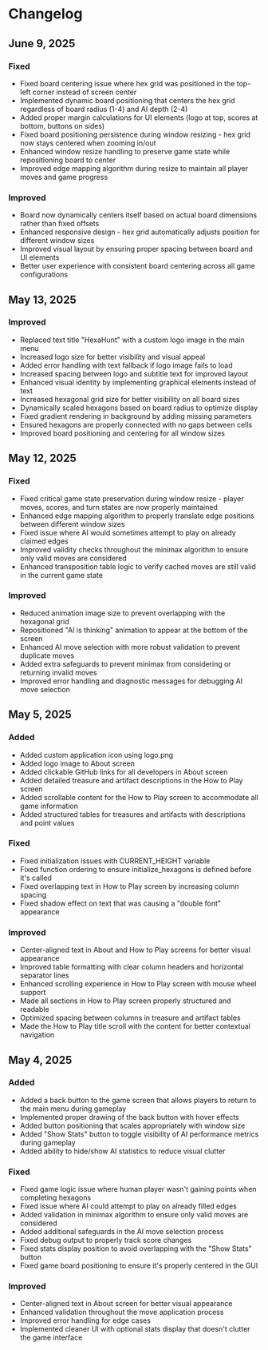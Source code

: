 # Changelog

## June 9, 2025

### Fixed
- Fixed board centering issue where hex grid was positioned in the top-left corner instead of screen center
- Implemented dynamic board positioning that centers the hex grid regardless of board radius (1-4) and AI depth (2-4)
- Added proper margin calculations for UI elements (logo at top, scores at bottom, buttons on sides)
- Fixed board positioning persistence during window resizing - hex grid now stays centered when zooming in/out
- Enhanced window resize handling to preserve game state while repositioning board to center
- Improved edge mapping algorithm during resize to maintain all player moves and game progress

### Improved
- Board now dynamically centers itself based on actual board dimensions rather than fixed offsets
- Enhanced responsive design - hex grid automatically adjusts position for different window sizes
- Improved visual layout by ensuring proper spacing between board and UI elements
- Better user experience with consistent board centering across all game configurations

## May 13, 2025

### Improved
- Replaced text title "HexaHunt" with a custom logo image in the main menu
- Increased logo size for better visibility and visual appeal
- Added error handling with text fallback if logo image fails to load
- Increased spacing between logo and subtitle text for improved layout
- Enhanced visual identity by implementing graphical elements instead of text
- Increased hexagonal grid size for better visibility on all board sizes
- Dynamically scaled hexagons based on board radius to optimize display
- Fixed gradient rendering in background by adding missing parameters
- Ensured hexagons are properly connected with no gaps between cells
- Improved board positioning and centering for all window sizes

## May 12, 2025

### Fixed
- Fixed critical game state preservation during window resize - player moves, scores, and turn states are now properly maintained
- Enhanced edge mapping algorithm to properly translate edge positions between different window sizes
- Fixed issue where AI would sometimes attempt to play on already claimed edges
- Improved validity checks throughout the minimax algorithm to ensure only valid moves are considered
- Enhanced transposition table logic to verify cached moves are still valid in the current game state

### Improved
- Reduced animation image size to prevent overlapping with the hexagonal grid
- Repositioned "AI is thinking" animation to appear at the bottom of the screen
- Enhanced AI move selection with more robust validation to prevent duplicate moves
- Added extra safeguards to prevent minimax from considering or returning invalid moves
- Improved error handling and diagnostic messages for debugging AI move selection

## May 5, 2025

### Added
- Added custom application icon using logo.png
- Added logo image to About screen
- Added clickable GitHub links for all developers in About screen
- Added detailed treasure and artifact descriptions in the How to Play screen
- Added scrollable content for the How to Play screen to accommodate all game information
- Added structured tables for treasures and artifacts with descriptions and point values

### Fixed
- Fixed initialization issues with CURRENT_HEIGHT variable
- Fixed function ordering to ensure initialize_hexagons is defined before it's called
- Fixed overlapping text in How to Play screen by increasing column spacing
- Fixed shadow effect on text that was causing a "double font" appearance

### Improved
- Center-aligned text in About and How to Play screens for better visual appearance
- Improved table formatting with clear column headers and horizontal separator lines
- Enhanced scrolling experience in How to Play screen with mouse wheel support
- Made all sections in How to Play screen properly structured and readable
- Optimized spacing between columns in treasure and artifact tables
- Made the How to Play title scroll with the content for better contextual navigation

## May 4, 2025

### Added
- Added a back button to the game screen that allows players to return to the main menu during gameplay
- Implemented proper drawing of the back button with hover effects
- Added button positioning that scales appropriately with window size
- Added "Show Stats" button to toggle visibility of AI performance metrics during gameplay
- Added ability to hide/show AI statistics to reduce visual clutter

### Fixed
- Fixed game logic issue where human player wasn't gaining points when completing hexagons
- Fixed issue where AI could attempt to play on already filled edges
- Added validation in minimax algorithm to ensure only valid moves are considered
- Added additional safeguards in the AI move selection process
- Fixed debug output to properly track score changes
- Fixed stats display position to avoid overlapping with the "Show Stats" button
- Fixed game board positioning to ensure it's properly centered in the GUI

### Improved
- Center-aligned text in About screen for better visual appearance
- Enhanced validation throughout the move application process
- Improved error handling for edge cases
- Implemented cleaner UI with optional stats display that doesn't clutter the game interface